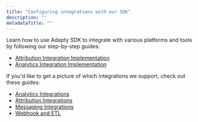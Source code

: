 ```yaml
---
title: "Configuring integrations with our SDK"
description: ""
metadataTitle: ""
---
```


Learn how to use Adapty SDK to integrate with various platforms and tools by following our step-by-step guides:

- [Attribution Integration Implementation](https://docs.adapty.io/docs/attribution-integration)
- [Analytics Integration Implementation](https://docs.adapty.io/docs/analytics-integration)

If you'd like to get a picture of which integrations we support, check out these guides:

- [Analytics Integrations](analytics)
- [Attribution Integrations](attribution)
- [Messaging Integrations](messaging)
- [Webhook and ETL](webhook-and-etl)